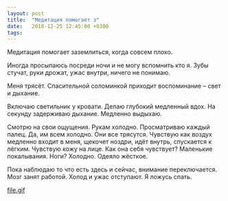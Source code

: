 ```yaml
---
layout: post
title:  "Медитация помогает з"
date:   2018-12-25 12:45:00 +0300
tags:   
---
```


Медитация помогает заземлиться, когда совсем плохо. 

Иногда просыпаюсь посреди ночи и не могу вспомнить кто я. Зубы стучат, руки дрожат, ужас внутри, ничего не понимаю.

<!--excerpt-->

Меня трясёт. Спасительной соломинкой приходит воспоминание – свет и дыхание.

Включаю светильник у кровати. Делаю глубокий медленный вдох. На секунду задерживаю дыхание. Медленно выдыхаю. 

Смотрю на свои ощущения. Рукам холодно. Просматриваю каждый палец. Да, им всем холодно. Они все трясутся. Чувствую как воздух медленно входит в меня, щекочет ноздри, идёт внутрь, спускается к лёгким. Чувствую кожу на лице. Как она себя чувствует? Маленькие покалывания. Ноги? Холодно. Одеяло жёсткое.

Пока наблюдаю то что есть здесь и сейчас, внимание переключается. Мозг занят работой. Холод и ужас отступают. Я ложусь спать.

[file.gif](https://vk.com/doc5540006_366113949)
